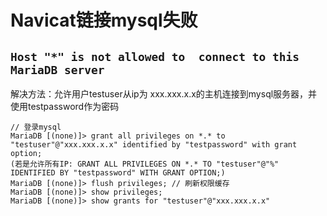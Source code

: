 # Navicat链接mysql失败
## ``Host "*" is not allowed to  connect to this MariaDB server``
解决方法：允许用户testuser从ip为 xxx.xxx.x.x的主机连接到mysql服务器，并使用testpassword作为密码
~~~
// 登录mysql
MariaDB [(none)]> grant all privileges on *.* to "testuser"@"xxx.xxx.x.x" identified by "testpassword" with grant option;
(若是允许所有IP: GRANT ALL PRIVILEGES ON *.* TO "testuser"@"%" IDENTIFIED BY "testpassword" WITH GRANT OPTION;)
MariaDB [(none)]> flush privileges; // 刷新权限缓存
MariaDB [(none)]> show privileges;
MariaDB [(none)]> show grants for "testuser"@"xxx.xxx.x.x"
~~~

